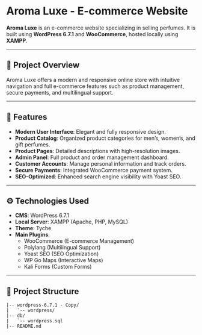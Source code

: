 #  Aroma Luxe - E-commerce Website

**Aroma Luxe** is an e-commerce website specializing in selling perfumes. It is built using **WordPress 6.7.1** and **WooCommerce**, hosted locally using **XAMPP**.

---

## 📖 Project Overview

Aroma Luxe offers a modern and responsive online store with intuitive navigation and full e-commerce features such as product management, secure payments, and multilingual support.

---

## 🚀 Features

- **Modern User Interface**: Elegant and fully responsive design.
- **Product Catalog**: Organized product categories for men’s, women’s, and gift perfumes.
- **Product Pages**: Detailed descriptions with high-resolution images.
- **Admin Panel**: Full product and order management dashboard.
- **Customer Accounts**: Manage personal information and track orders.
- **Secure Payments**: Integrated WooCommerce payment system.
- **SEO-Optimized**: Enhanced search engine visibility with Yoast SEO.

---

## ⚙️ Technologies Used

- **CMS**: WordPress 6.7.1
- **Local Server**: XAMPP (Apache, PHP, MySQL)
- **Theme**: Tyche
- **Main Plugins**:
  - WooCommerce (E-commerce Management)
  - Polylang (Multilingual Support)
  - Yoast SEO (SEO Optimization)
  - WP Go Maps (Interactive Maps)
  - Kali Forms (Custom Forms)

---

## 📂 Project Structure

```plaintext
|-- wordpress-6.7.1 - Copy/
|   `-- wordpress/
|-- db/
|   `-- wordpress.sql
|-- README.md
